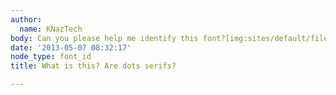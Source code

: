 ```yaml
---
author:
  name: KNazTech
body: Can you please help me identify this font?[img:sites/default/files/old-images/01_5543.jpg]
date: '2013-05-07 08:32:17'
node_type: font_id
title: What is this? Are dots serifs?

---
```

